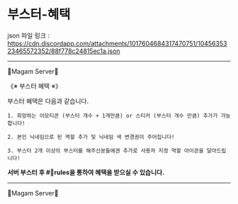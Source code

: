 # 부스터-혜택

json 파일 링크 : https://cdn.discordapp.com/attachments/1017604684317470751/1045635323465572352/88f778c24815ec1a.json

<hr>🦊Magam Server🦊</hr>

《※ 부스터 혜택 ※》

부스터 혜택은 다음과 같습니다.

```
1. 희망하는 이모티콘 (부스터 개수 + 1개만큼) or 스티커 (부스터 개수 만큼) 추가가 가능합니다!
```
```
2. 본인 닉네임으로 된 역할 추가 및 닉네임 색 변경권이 주어집니다!
```
```
3. 부스터 2개 이상의 부스터를 해주신분들에겐 추가로 사용자 지정 역할 아이콘을 달아드립니다!
```

**서버 부스터 후 #📖rules을 통하여 혜택을 받으실 수 있습니다.**
<hr>🦊Magam Server🦊</hr>